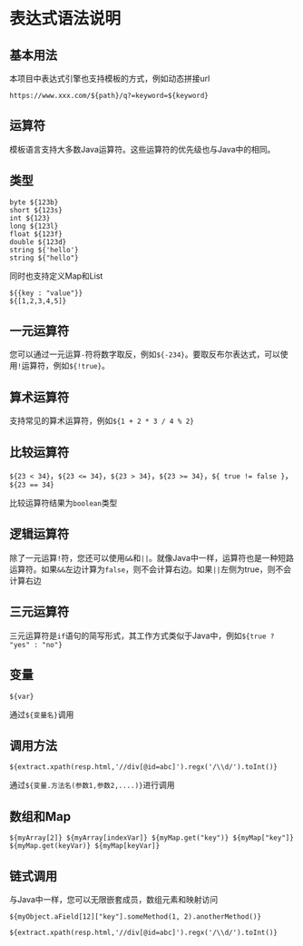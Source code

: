 # 表达式语法说明

## 基本用法

本项目中表达式引擎也支持模板的方式，例如动态拼接url

```
https://www.xxx.com/${path}/q?=keyword=${keyword}
```

## 运算符

模板语言支持大多数Java运算符。这些运算符的优先级也与Java中的相同。

## 类型

```
byte ${123b}
short ${123s}
int ${123}
long ${123l}
float ${123f}
double ${123d}
string ${'hello'}
string ${"hello"}
```

同时也支持定义Map和List

```
${{key : "value"}}
${[1,2,3,4,5]}
```

## 一元运算符

您可以通过一元运算`-`符将数字取反，例如`${-234}`。要取反布尔表达式，可以使用`!`运算符，例如`${!true}`。

## 算术运算符

支持常见的算术运算符，例如`${1 + 2 * 3 / 4 % 2}`

## 比较运算符

`${23 < 34}`，`${23 <= 34}`，`${23 > 34}`，`${23 >= 34}`，`${ true != false }`，`${23 == 34}`

比较运算符结果为`boolean`类型

## 逻辑运算符

除了一元运算`!`符，您还可以使用`&&`和`||`。就像Java中一样，运算符也是一种短路运算符。如果`&&`左边计算为`false`，则不会计算右边。如果`||`左侧为true，则不会计算右边

## 三元运算符

三元运算符是`if`语句的简写形式，其工作方式类似于Java中，例如`${true ? "yes" : "no"}`

## 变量

```
${var}
```

通过`${变量名}`调用

## 调用方法

```
${extract.xpath(resp.html,'//div[@id=abc]').regx('/\\d/').toInt()}
```

通过`${变量.方法名(参数1,参数2,....)}`进行调用

## 数组和Map

```
${myArray[2]} ${myArray[indexVar]} ${myMap.get("key")} ${myMap["key"]} ${myMap.get(keyVar)} ${myMap[keyVar]}
```

## 链式调用

与Java中一样，您可以无限嵌套成员，数组元素和映射访问

```
${myObject.aField[12]["key"].someMethod(1, 2).anotherMethod()}
```

`${extract.xpath(resp.html,'//div[@id=abc]').regx('/\\d/').toInt()}`
